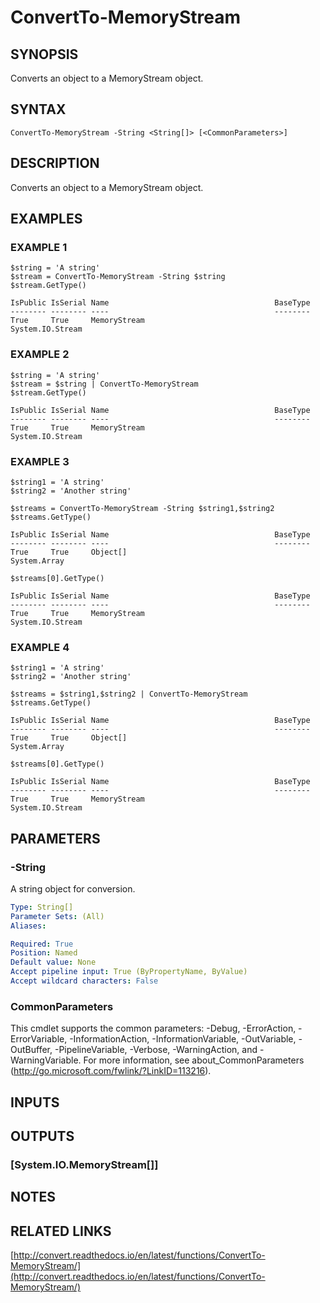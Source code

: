# ConvertTo-MemoryStream

## SYNOPSIS
Converts an object to a MemoryStream object.

## SYNTAX

```
ConvertTo-MemoryStream -String <String[]> [<CommonParameters>]
```

## DESCRIPTION
Converts an object to a MemoryStream object.

## EXAMPLES

### EXAMPLE 1
```
$string = 'A string'
$stream = ConvertTo-MemoryStream -String $string
$stream.GetType()

IsPublic IsSerial Name                                     BaseType
-------- -------- ----                                     --------
True     True     MemoryStream                             System.IO.Stream
```

### EXAMPLE 2
```
$string = 'A string'
$stream = $string | ConvertTo-MemoryStream
$stream.GetType()

IsPublic IsSerial Name                                     BaseType
-------- -------- ----                                     --------
True     True     MemoryStream                             System.IO.Stream
```

### EXAMPLE 3
```
$string1 = 'A string'
$string2 = 'Another string'

$streams = ConvertTo-MemoryStream -String $string1,$string2
$streams.GetType()

IsPublic IsSerial Name                                     BaseType
-------- -------- ----                                     --------
True     True     Object[]                                 System.Array

$streams[0].GetType()

IsPublic IsSerial Name                                     BaseType
-------- -------- ----                                     --------
True     True     MemoryStream                             System.IO.Stream
```

### EXAMPLE 4
```
$string1 = 'A string'
$string2 = 'Another string'

$streams = $string1,$string2 | ConvertTo-MemoryStream
$streams.GetType()

IsPublic IsSerial Name                                     BaseType
-------- -------- ----                                     --------
True     True     Object[]                                 System.Array

$streams[0].GetType()

IsPublic IsSerial Name                                     BaseType
-------- -------- ----                                     --------
True     True     MemoryStream                             System.IO.Stream
```

## PARAMETERS

### -String
A string object for conversion.

```yaml
Type: String[]
Parameter Sets: (All)
Aliases:

Required: True
Position: Named
Default value: None
Accept pipeline input: True (ByPropertyName, ByValue)
Accept wildcard characters: False
```

### CommonParameters
This cmdlet supports the common parameters: -Debug, -ErrorAction, -ErrorVariable, -InformationAction, -InformationVariable, -OutVariable, -OutBuffer, -PipelineVariable, -Verbose, -WarningAction, and -WarningVariable.
For more information, see about_CommonParameters (http://go.microsoft.com/fwlink/?LinkID=113216).

## INPUTS

## OUTPUTS

### [System.IO.MemoryStream[]]

## NOTES

## RELATED LINKS

[http://convert.readthedocs.io/en/latest/functions/ConvertTo-MemoryStream/](http://convert.readthedocs.io/en/latest/functions/ConvertTo-MemoryStream/)

